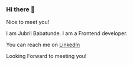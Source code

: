### Hi there 👋

Nice to meet you!

I am Jubril Babatunde. I am a Frontend developer.

You can reach me on <a href="https://www.linkedin.com/in/jubril-babatunde-jbcode?utm_source=share&utm_campaign=share_via&utm_content=profile&utm_medium=android_app">LinkedIn</a>

Looking Forward to meeting you!
